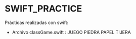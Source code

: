 # SWIFT_PRACTICE
Prácticas realizadas con swift:

- Archivo classGame.swift : JUEGO PIEDRA PAPEL TIJERA


